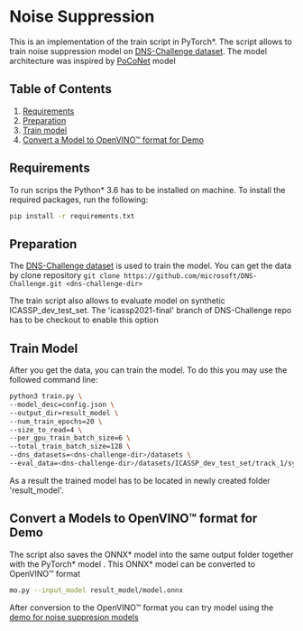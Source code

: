# Noise Suppression

This is an implementation of the train script in PyTorch\*.
The script allows to train noise suppression model on [DNS-Challenge dataset](https://github.com/microsoft/DNS-Challenge).
The model architecture was inspired by [PoCoNet](https://arxiv.org/abs/2008.04470) model


## Table of Contents

1. [Requirements](#requirements)
2. [Preparation](#preparation)
3. [Train model](#train-model)
4. [Convert a Model to OpenVINO™ format for Demo](#convert-a-models-to-openvino-format-for-demo)


## Requirements

To run scrips the Python\* 3.6 has to be installed on machine.
To install the required packages, run the following:

```bash
pip install -r requirements.txt
```

## Preparation

The [DNS-Challenge dataset](https://github.com/microsoft/DNS-Challenge) is used to train the model.
You can get the data by clone repository
```git clone https://github.com/microsoft/DNS-Challenge.git <dns-challenge-dir>```

The train script also allows to evaluate model on synthetic ICASSP_dev_test_set. The 'icassp2021-final' branch of DNS-Challenge repo has to be checkout to enable this option


## Train Model

After you get the data, you can train the model.
To do this you may use the followed command line:

```bash
python3 train.py \
--model_desc=config.json \
--output_dir=result_model \
--num_train_epochs=20 \
--size_to_read=4 \
--per_gpu_train_batch_size=6 \
--total_train_batch_size=128 \
--dns_datasets=<dns-challenge-dir>/datasets \
--eval_data=<dns-challenge-dir>/datasets/ICASSP_dev_test_set/track_1/synthetic
```

As a result the trained model has to be located in newly created folder 'result_model'.

## Convert a Models to OpenVINO™ format for Demo

The script also saves the ONNX\* model into the same output folder together with the PyTorch\* model . This ONNX\* model can be converted to OpenVINO™ format

```bash
mo.py --input_model result_model/model.onnx
```

After conversion to the OpenVINO™ format you can try model using
the [demo for noise suppresion models](https://github.com/openvinotoolkit/open_model_zoo/tree/develop/demos/noise_suppression_demo/python)
